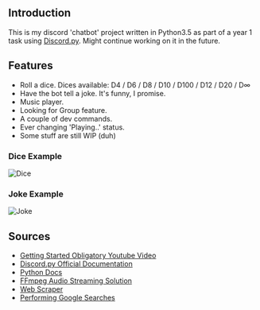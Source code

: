 ## Introduction
This is my discord 'chatbot' project written in Python3.5 as part of a year 1 task using [Discord.py](https://github.com/Rapptz/discord.py).
Might continue working on it in the future.

## Features
* Roll a dice. Dices available: D4 / D6 / D8 / D10 / D100 / D12 / D20 / D∞
* Have the bot tell a joke. It's funny, I promise.
* Music player.
* Looking for Group feature.
* A couple of dev commands.
* Ever changing 'Playing..' status.
* Some stuff are still WIP (duh)

### Dice Example
![Dice](https://i.imgur.com/dRtn0ok.png "Dice")
### Joke Example
![Joke](https://i.imgur.com/fmkBFyI.png "Joke")
  
## Sources
- [Getting Started Obligatory Youtube Video](https://www.youtube.com/watch?v=_0LXIvLDhBM)
- [Discord.py Official Documentation](https://discordpy.readthedocs.io/en/latest/)
- [Python Docs](https://docs.python.org/3/)
- [FFmpeg Audio Streaming Solution](https://www.ffmpeg.org/)
- [Web Scraper](https://pypi.org/project/beautifulsoup4/)
- [Performing Google Searches](https://www.geeksforgeeks.org/performing-google-search-using-python-code/)

